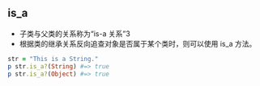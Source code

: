 ## is_a
+ 子类与父类的关系称为“is-a 关系”3
+ 根据类的继承关系反向追查对象是否属于某个类时，则可以使用 is_a 方法。

```rb
str = "This is a String."
p str.is_a?(String) #=> true 
p str.is_a?(Object) #=> true
```